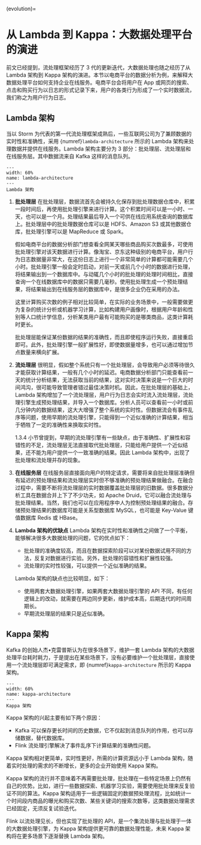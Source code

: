 (evolution)=
# 从 Lambda 到 Kappa：大数据处理平台的演进

前文已经提到，流处理框架经历了 3 代的更新迭代，大数据处理也随之经历了从 Lambda 架构到 Kappa 架构的演进。本节以电商平台的数据分析为例，来解释大数据处理平台如何支持企业在线服务。电商平台会将用户在 App 或网页的搜索、点击和购买行为以日志的形式记录下来，用户的各类行为形成了一个实时数据流，我们称之为用户行为日志。

## Lambda 架构

当以 Storm 为代表的第一代流处理框架成熟后，一些互联网公司为了兼顾数据的实时性和准确性，采用 {numref}`lambda-architecture` 所示的 Lambda 架构来处理数据并提供在线服务。Lambda 架构主要分为 3 部分：批处理层、流处理层和在线服务层。其中数据流来自 Kafka 这样的消息队列。

```{figure} ./img/lambda.png
---
width: 60%
name: lambda-architecture
---
Lambda 架构
```

1. **批处理层**
   在批处理层，数据流首先会被持久化保存到批处理数据仓库中，积累一段时间后，再使用批处理引擎来进行计算。这个积累时间可以是一小时、一天，也可以是一个月。处理结果最后导入一个可供在线应用系统查询的数据库上。批处理层中的批处理数据仓库可以是 HDFS、Amazon S3 或其他数据仓库，批处理引擎可以是 MapReduce 或 Spark。

   假如电商平台的数据分析部门想查看全网某天哪些商品购买次数最多，可使用批处理引擎对该天数据进行计算。像淘宝、京东这种级别的电商平台，用户行为日志数据量非常大，在这份日志上进行一个非常简单的计算都可能需要几个小时。批处理引擎一般会定时启动，对前一天或前几个小时的数据进行处理，将结果输出到一个数据库中。与动辄几个小时的批处理的处理时间相比，直接查询一个在线数据库中的数据只需要几毫秒。使用批处理生成一个预处理结果，将结果输出到在线服务层的数据库中，是很多企业仍在采用的办法。

   这里计算购买次数的例子相对比较简单，在实际的业务场景中，一般需要做更为复杂的统计分析或机器学习计算，比如构建用户画像时，根据用户年龄和性别等人口统计学信息，分析某类用户最有可能购买的是哪类商品，这类计算耗时更长。

   批处理层能保证某份数据的结果的准确性，而且即使程序运行失败，直接重启即可。此外，批处理引擎一般扩展性好，即使数据量增多，也可以通过增加节点数量来横向扩展。

2. **流处理层**
   很明显，假如整个系统只有一个批处理层，会导致用户必须等待很久才能获取计算结果，一般有几个小时的延迟。电商数据分析部门只能查看前一天的统计分析结果，无法获取当前的结果，这对实时决策来说是一个巨大的时间鸿沟，很可能导致管理者错过最佳决策时机。因此，在批处理层的基础上，Lambda 架构增加了一个流处理层，用户行为日志会实时流入流处理层，流处理引擎生成预处理结果，并导入一个数据库。分析人员可以查看前一小时或前几分钟内的数据结果，这大大增强了整个系统的实时性。但数据流会有事件乱序等问题，使用早期的流处理引擎，只能得到一个近似准确的计算结果，相当于牺牲了一定的准确性来换取实时性。

   1.3.4 小节曾提到，早期的流处理引擎有一些缺点，由于准确性、扩展性和容错性的不足，流处理层无法直接取代批处理层，只能给用户提供一个近似结果，还不能为用户提供一个一致准确的结果。因此 Lambda 架构中，出现了批处理和流处理并存的现象。

3. **在线服务层**
   在线服务层直接面向用户的特定请求，需要将来自批处理层准确但有延迟的预处理结果和流处理层实时但不够准确的预处理结果做融合。在融合过程中，需要不断将流处理层的实时数据覆盖批处理层的旧数据。很多数据分析工具在数据合并上下了不少功夫，如 Apache Druid，它可以融合流处理与批处理结果。当然，我们也可以在应用程序中人为控制预处理结果的融合。存储预处理结果的数据库可能是关系型数据库 MySQL，也可能是 Key-Value 键值数据库 Redis 或 HBase。

4. **Lambda 架构的优缺点**
   Lambda 架构在实时性和准确性之间做了一个平衡，能够解决很多大数据处理的问题，它的优点如下：
    - 批处理的准确度较高，而且在数据探索阶段可以对某份数据试用不同的方法，反复对数据进行实验。另外，批处理的容错性和扩展性较强。
    - 流处理的实时性较强，可以提供一个近似准确的结果。

   Lambda 架构的缺点也比较明显，如下：
    - 使用两套大数据处理引擎，如果两套大数据处理引擎的 API 不同，有任何逻辑上的改动，就需要在两边同步更新，维护成本高，后期迭代的时间周期长。
    - 早期流处理层的结果只是近似准确。

## Kappa 架构

Kafka 的创始人杰•克雷普斯认为在很多场景下，维护一套 Lambda 架构的大数据处理平台耗时耗力，于是提出在某些场景下，没有必要维护一个批处理层，直接使用一个流处理层即可满足需求，即 {numref}`kappa-architecture` 所示的 Kappa 架构。

```{figure} ./img/kappa.png
---
width: 60%
name: kappa-architecture
---
Kappa 架构
```


Kappa 架构的兴起主要有如下两个原因：
- Kafka 可以保存更长时间的历史数据，它不仅起到消息队列的作用，也可以存储数据，替代数据库。
- Flink 流处理引擎解决了事件乱序下计算结果的准确性问题。

Kappa 架构相对更简单，实时性更好，所需的计算资源远小于 Lambda 架构，随着实时处理的需求的不断增长，更多的企业开始使用 Kappa 架构。

Kappa 架构的流行并不意味着不再需要批处理，批处理在一些特定场景上仍然有自己的优势。比如，进行一些数据探索、机器学习实验，需要使用批处理来反复验证不同的算法。Kappa 架构适用于一些逻辑固定的数据预处理流程，比如统计一个时间段内商品的曝光和购买次数、某些关键词的搜索次数等，这类数据处理需求已经固定，无须反复试验迭代。

Flink 以流处理见长，但也实现了批处理的 API，是一个集流处理与批处理于一体的大数据处理引擎，为 Kappa 架构提供更可靠的数据处理性能，未来 Kappa 架构将在更多场景下逐渐替换 Lambda 架构。

